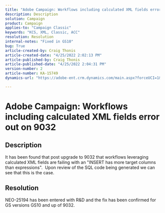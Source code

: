 ```yaml
---
title: "Adobe Campaign: Workflows including calculated XML fields error out on 9032"
description: Description
solution: Campaign
product: Campaign
applies-to: "Campaign Classic"
keywords: "KCS, XML, Classic, ACC"
resolution: Resolution
internal-notes: "Fixed in GS10"
bug: True
article-created-by: Craig Thonis
article-created-date: "4/25/2022 2:02:13 PM"
article-published-by: Craig Thonis
article-published-date: "4/25/2022 2:04:31 PM"
version-number: 2
article-number: KA-15749
dynamics-url: "https://adobe-ent.crm.dynamics.com/main.aspx?forceUCI=1&pagetype=entityrecord&etn=knowledgearticle&id=f47c8248-a0c4-ec11-a7b6-0022480a1ec2"

---
```

# Adobe Campaign: Workflows including calculated XML fields error out on 9032

## Description


It has been found that post upgrade to 9032 that workflows leveraging calculated XML fields are failing with an "INSERT has more target columns than expressions".  Upon review of the SQL code being generated we can see that this is the case.


## Resolution


NEO-25194 has been entered with R&D and the fix has been confirmed for GS versions GS10 and up of 9032.
